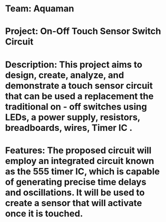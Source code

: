 # Team: Aquaman
# Project: On-Off Touch Sensor Switch Circuit
# Description: This project aims to design, create, analyze, and demonstrate a touch sensor circuit that can be used a replacement the traditional on - off switches using LEDs, a power supply, resistors, breadboards, wires, Timer IC .
# Features: The proposed circuit will employ an integrated circuit known as the 555 timer IC, which is capable of generating precise time delays and oscillations. It will be used to create a sensor that will activate once it is touched.

